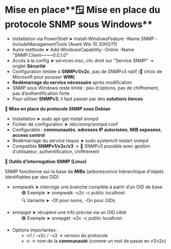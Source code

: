 # Mise en place**🪟 Mise en place du protocole SNMP sous Windows**

- Installation via PowerShell ➤ Install-WindowsFeature -Name SNMP -IncludeManagementTools (Avant Win 10 20H2/11)
- Autre méthode ➤ Add-WindowsCapability -Online -Name "SNMP.Client~~~~0.0.1.0"
- Accès à la config ➤ services.msc, clic droit sur "Service SNMP" → onglet **Sécurité**
- Configuration limitée à **SNMPv1/v2c**, pas de SNMPv3 natif (📌 choix de Microsoft pour pousser **WMI**)
- **Redémarrage du service nécessaire** après modification
- SNMP sous Windows reste limité : peu d'options, pas de chiffrement, pas d’authentification forte
- Pour utiliser **SNMPv3**, il faut passer par des **solutions tierces**



**🐧 Mise en place du protocole SNMP sous Debian**

- Installation ➤ sudo apt-get install snmpd
- Fichier de configuration ➤ /etc/snmp/snmpd.conf
- Configurable : **communautés**, **adresses IP autorisées**, **MIB exposées**, **access control**
- Redémarrage du service requis ➤ sudo systemctl restart snmpd
- Compatible **SNMPv1/v2c/v3** → 🔐 SNMPv3 possible avec gestion d’utilisateur, authentification, chiffrement



**🧰 Outils d’interrogation SNMP (Linux)**

SNMP fonctionne sur la base de **MIBs** (arborescence hiérarchique d'objets identifiables par des OID)

- snmpwalk ➤ interroge une branche complète à partir d’un OID de base  
    🟢 Exemple ➤ snmpwalk -v2c -c public localhost  
    🔍 Variante ➤ -Of pour noms, -On pour OIDs

- snmpget ➤ récupère une info précise via un OID ciblé  
    🟢 Exemple ➤ snmpget -v2c -c public localhost <OID>

- Options importantes :  
    • -v1 / -v2c / -v3 → version du protocole  
    • -c → nom de la **communauté** (comme un mot de passe en v1/v2c)
